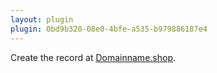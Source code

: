 ```yaml
---
layout: plugin
plugin: 0bd9b320-08e0-4bfe-a535-b979886187e4
---
```

Create the record at [Domainname.shop](https://domainname.shop/).